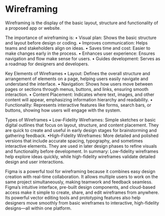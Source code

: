 # Wireframing
Wireframing is the display of the basic layout, structure and functionality of a proposed app or website.

The importance of wireframing is:
• Visual plan: Shows the basic structure and layout before design or coding.
• Improves communication: Helps teams and stakeholders align on ideas.
• Saves time and cost: Easier to make changes early in the process.
• Enhances user experience: Ensures navigation and flow make sense for users.
• Guides development: Serves as a roadmap for designers and developers.

Key Elements of Wireframes
• Layout: Defines the overall structure and arrangement of elements on a page, helping users easily navigate and understand the interface.
• Navigation: Shows how users move between pages or sections through menus, buttons, and links, ensuring smooth interaction.
• Content Placement: Indicates where text, images, and other content will appear, emphasizing information hierarchy and readability.
• Functionality: Represents interactive features like forms, search bars, or buttons, showing how users will engage with the system.

Types of Wireframes
• Low-Fidelity Wireframes:
Simple sketches or basic digital outlines that focus on layout, structure, and content placement. They are quick to create and useful in early design stages for brainstorming and gathering feedback.
•High-Fidelity Wireframes:
More detailed and polished versions that include accurate spacing, typography, and sometimes interactive elements. They are used in later design phases to refine visuals and functionality before development.
In summary: Low-fidelity wireframes help explore ideas quickly, while high-fidelity wireframes validate detailed design and user interactions.

Figma is a powerful tool for wireframing because it combines easy design creation with real-time collaboration. It allows multiple users to work on the same project simultaneously, making teamwork and feedback seamless. Figma’s intuitive interface, pre-built design components, and cloud-based access make it simple to create, share, and edit wireframes from anywhere. Its powerful vector editing tools and prototyping features also help designers move smoothly from basic wireframes to interactive, high-fidelity designs—all within one platform. 


